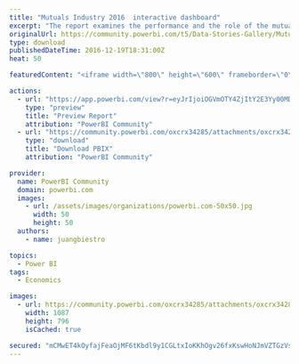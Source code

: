 ```yaml
---
title: "Mutuals Industry 2016  interactive dashboard"
excerpt: "The report examines the performance and the role of the mutuals in Australia’s financial services sector for the financial year ended 30 June 2016."
originalUrl: https://community.powerbi.com/t5/Data-Stories-Gallery/Mutuals-Industry-2016-interactive-dashboard/m-p/104216
type: download
publishedDateTime: 2016-12-19T18:31:00Z
heat: 50

featuredContent: "<iframe width=\"800\" height=\"600\" frameborder=\"0\" src=\"https://app.powerbi.com/view?r=eyJrIjoiOGVmOTY4ZjItY2E3Yy00MDVkLWI5YmItYTI0ZGI5OThhNTZmIiwidCI6ImViOWExMWM5LTJiMTctNDMzZi1hOTJhLTA4MjQ0OGVlZGVlZiJ9\"></iframe>"

actions:
  - url: "https://app.powerbi.com/view?r=eyJrIjoiOGVmOTY4ZjItY2E3Yy00MDVkLWI5YmItYTI0ZGI5OThhNTZmIiwidCI6ImViOWExMWM5LTJiMTctNDMzZi1hOTJhLTA4MjQ0OGVlZGVlZiJ9"
    type: "preview"
    title: "Preview Report"
    attribution: "PowerBI Community"
  - url: "https://community.powerbi.com/oxcrx34285/attachments/oxcrx34285/DataStoriesGallery/511/2/Mutuals%20Dashboard%202016.pbix"
    type: "download"
    title: "Download PBIX"
    attribution: "PowerBI Community"

provider:
  name: PowerBI Community
  domain: powerbi.com
  images:
    - url: /assets/images/organizations/powerbi.com-50x50.jpg
      width: 50
      height: 50
  authors:
    - name: juangbiestro

topics:
  - Power BI
tags:
  - Economics

images:
  - url: https://community.powerbi.com/oxcrx34285/attachments/oxcrx34285/DataStoriesGallery/511/1/Mutuals%20dashboard.JPG
    width: 1087
    height: 796
    isCached: true

secured: "mCMwET4kOyfajFeaOjMF6tKbdl9y1CGLtxIoKKhOgv26fxKswHoNJmVZTGzVsGKhoTI62BvMfsvyb0VQq1MyB2NRBny/UhjZA5b4R0wAOVlA6eQfiGUqmvLLH36L19xbbV1BzAIs+bnQC5/g5JDs991t6eZVw1wlm7qOwHfwhAaDbOGZ1eqlM8huLgbLkP25fBu1nNfRk50Ro9wxKLbiPYt+oj3Ec4FmBQJjgRyVXmqv7qhg0bhvfbNXgX7dMcT5vxj/Z8ha7pB4DpCOvbrID4G+eVjGrK88RtzuuvJW0UQlIQa+76MqLDaGsyCHuZi/bCvvgkDbWdnKCwCb22YNjUctt4LAb+q2m2TaK6v3MDn+oEekgIPTnPBWZg9ruHQqBEXUUquV+4f5bS8tXZsd2g==;0SzT+yVSDjsHMyENTLiqiA=="
---
```


